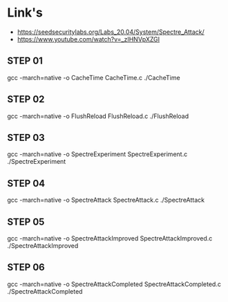 # Link's

- https://seedsecuritylabs.org/Labs_20.04/System/Spectre_Attack/
- https://www.youtube.com/watch?v=_zIHNVpXZGI

## STEP 01

gcc -march=native -o CacheTime CacheTime.c
./CacheTime

## STEP 02

gcc -march=native -o FlushReload FlushReload.c
./FlushReload

## STEP 03

gcc -march=native -o SpectreExperiment SpectreExperiment.c
./SpectreExperiment

## STEP 04

gcc -march=native -o SpectreAttack SpectreAttack.c
./SpectreAttack

## STEP 05

gcc -march=native -o SpectreAttackImproved SpectreAttackImproved.c
./SpectreAttackImproved

## STEP 06

gcc -march=native -o SpectreAttackCompleted SpectreAttackCompleted.c
./SpectreAttackCompleted
